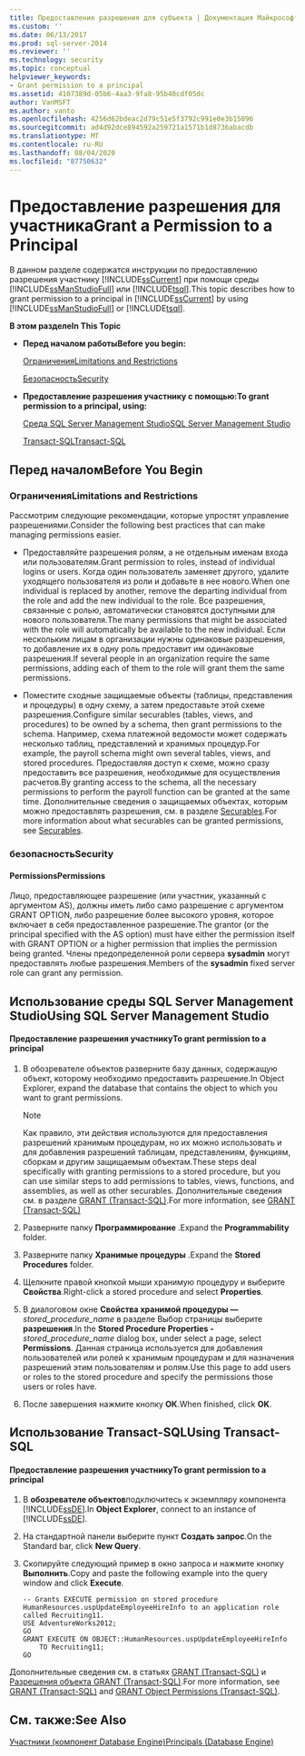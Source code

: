 ```yaml
---
title: Предоставление разрешения для субъекта | Документация Майкрософт
ms.custom: ''
ms.date: 06/13/2017
ms.prod: sql-server-2014
ms.reviewer: ''
ms.technology: security
ms.topic: conceptual
helpviewer_keywords:
- Grant permission to a principal
ms.assetid: 4107389d-05b6-4aa3-9fa8-95b40cdf05dc
author: VanMSFT
ms.author: vanto
ms.openlocfilehash: 4256d62bdeac2d79c51e5f3792c991e0e3b15096
ms.sourcegitcommit: ad4d92dce894592a259721a1571b1d8736abacdb
ms.translationtype: MT
ms.contentlocale: ru-RU
ms.lasthandoff: 08/04/2020
ms.locfileid: "87750632"
---
```

# <a name="grant-a-permission-to-a-principal"></a><span data-ttu-id="5d66a-102">Предоставление разрешения для участника</span><span class="sxs-lookup"><span data-stu-id="5d66a-102">Grant a Permission to a Principal</span></span>
  <span data-ttu-id="5d66a-103">В данном разделе содержатся инструкции по предоставлению разрешения участнику [!INCLUDE[ssCurrent](../../../includes/sscurrent-md.md)] при помощи среды [!INCLUDE[ssManStudioFull](../../../includes/ssmanstudiofull-md.md)] или [!INCLUDE[tsql](../../../includes/tsql-md.md)].</span><span class="sxs-lookup"><span data-stu-id="5d66a-103">This topic describes how to grant permission to a principal in [!INCLUDE[ssCurrent](../../../includes/sscurrent-md.md)] by using [!INCLUDE[ssManStudioFull](../../../includes/ssmanstudiofull-md.md)] or [!INCLUDE[tsql](../../../includes/tsql-md.md)].</span></span>  
  
 <span data-ttu-id="5d66a-104">**В этом разделе**</span><span class="sxs-lookup"><span data-stu-id="5d66a-104">**In This Topic**</span></span>  
  
-   <span data-ttu-id="5d66a-105">**Перед началом работы**</span><span class="sxs-lookup"><span data-stu-id="5d66a-105">**Before you begin:**</span></span>  
  
     [<span data-ttu-id="5d66a-106">Ограничения</span><span class="sxs-lookup"><span data-stu-id="5d66a-106">Limitations and Restrictions</span></span>](#Restrictions)  
  
     [<span data-ttu-id="5d66a-107">Безопасность</span><span class="sxs-lookup"><span data-stu-id="5d66a-107">Security</span></span>](#Security)  
  
-   <span data-ttu-id="5d66a-108">**Предоставление разрешения участнику с помощью:**</span><span class="sxs-lookup"><span data-stu-id="5d66a-108">**To grant permission to a principal, using:**</span></span>  
  
     [<span data-ttu-id="5d66a-109">Среда SQL Server Management Studio</span><span class="sxs-lookup"><span data-stu-id="5d66a-109">SQL Server Management Studio</span></span>](#SSMSProcedure)  
  
     [<span data-ttu-id="5d66a-110">Transact-SQL</span><span class="sxs-lookup"><span data-stu-id="5d66a-110">Transact-SQL</span></span>](#TsqlProcedure)  
  
##  <a name="before-you-begin"></a><a name="BeforeYouBegin"></a> <span data-ttu-id="5d66a-111">Перед началом</span><span class="sxs-lookup"><span data-stu-id="5d66a-111">Before You Begin</span></span>  
  
###  <a name="limitations-and-restrictions"></a><a name="Restrictions"></a> <span data-ttu-id="5d66a-112">Ограничения</span><span class="sxs-lookup"><span data-stu-id="5d66a-112">Limitations and Restrictions</span></span>  
 <span data-ttu-id="5d66a-113">Рассмотрим следующие рекомендации, которые упростят управление разрешениями.</span><span class="sxs-lookup"><span data-stu-id="5d66a-113">Consider the following best practices that can make managing permissions easier.</span></span>  
  
-   <span data-ttu-id="5d66a-114">Предоставляйте разрешения ролям, а не отдельным именам входа или пользователям.</span><span class="sxs-lookup"><span data-stu-id="5d66a-114">Grant permission to roles, instead of individual logins or users.</span></span> <span data-ttu-id="5d66a-115">Когда один пользователь заменяет другого, удалите уходящего пользователя из роли и добавьте в нее нового.</span><span class="sxs-lookup"><span data-stu-id="5d66a-115">When one individual is replaced by another, remove the departing individual from the role and add the new individual to the role.</span></span> <span data-ttu-id="5d66a-116">Все разрешения, связанные с ролью, автоматически становятся доступными для нового пользователя.</span><span class="sxs-lookup"><span data-stu-id="5d66a-116">The many permissions that might be associated with the role will automatically be available to the new individual.</span></span> <span data-ttu-id="5d66a-117">Если нескольким лицам в организации нужны одинаковые разрешения, то добавление их в одну роль предоставит им одинаковые разрешения.</span><span class="sxs-lookup"><span data-stu-id="5d66a-117">If several people in an organization require the same permissions, adding each of them to the role will grant them the same permissions.</span></span>  
  
-   <span data-ttu-id="5d66a-118">Поместите сходные защищаемые объекты (таблицы, представления и процедуры) в одну схему, а затем предоставьте этой схеме разрешения.</span><span class="sxs-lookup"><span data-stu-id="5d66a-118">Configure similar securables (tables, views, and procedures) to be owned by a schema, then grant permissions to the schema.</span></span> <span data-ttu-id="5d66a-119">Например, схема платежной ведомости может содержать несколько таблиц, представлений и хранимых процедур.</span><span class="sxs-lookup"><span data-stu-id="5d66a-119">For example, the payroll schema might own several tables, views, and stored procedures.</span></span> <span data-ttu-id="5d66a-120">Предоставляя доступ к схеме, можно сразу предоставить все разрешения, необходимые для осуществления расчетов.</span><span class="sxs-lookup"><span data-stu-id="5d66a-120">By granting access to the schema, all the necessary permissions to perform the payroll function can be granted at the same time.</span></span> <span data-ttu-id="5d66a-121">Дополнительные сведения о защищаемых объектах, которым можно предоставлять разрешения, см. в разделе [Securables](../securables.md).</span><span class="sxs-lookup"><span data-stu-id="5d66a-121">For more information about what securables can be granted permissions, see [Securables](../securables.md).</span></span>  
  
###  <a name="security"></a><a name="Security"></a> <span data-ttu-id="5d66a-122">безопасность</span><span class="sxs-lookup"><span data-stu-id="5d66a-122">Security</span></span>  
  
####  <a name="permissions"></a><a name="Permissions"></a> <span data-ttu-id="5d66a-123">Permissions</span><span class="sxs-lookup"><span data-stu-id="5d66a-123">Permissions</span></span>  
 <span data-ttu-id="5d66a-124">Лицо, предоставляющее разрешение (или участник, указанный с аргументом AS), должны иметь либо само разрешение с аргументом GRANT OPTION, либо разрешение более высокого уровня, которое включает в себя предоставленное разрешение.</span><span class="sxs-lookup"><span data-stu-id="5d66a-124">The grantor (or the principal specified with the AS option) must have either the permission itself with GRANT OPTION or a higher permission that implies the permission being granted.</span></span> <span data-ttu-id="5d66a-125">Члены предопределенной роли сервера **sysadmin** могут предоставлять любые разрешения.</span><span class="sxs-lookup"><span data-stu-id="5d66a-125">Members of the **sysadmin** fixed server role can grant any permission.</span></span>  
  
##  <a name="using-sql-server-management-studio"></a><a name="SSMSProcedure"></a> <span data-ttu-id="5d66a-126">Использование среды SQL Server Management Studio</span><span class="sxs-lookup"><span data-stu-id="5d66a-126">Using SQL Server Management Studio</span></span>  
  
#### <a name="to-grant-permission-to-a-principal"></a><span data-ttu-id="5d66a-127">Предоставление разрешения участнику</span><span class="sxs-lookup"><span data-stu-id="5d66a-127">To grant permission to a principal</span></span>  
  
1.  <span data-ttu-id="5d66a-128">В обозревателе объектов разверните базу данных, содержащую объект, которому необходимо предоставить разрешение.</span><span class="sxs-lookup"><span data-stu-id="5d66a-128">In Object Explorer, expand the database that contains the object to which you want to grant permissions.</span></span>  
  
    > [!NOTE]  
    >  <span data-ttu-id="5d66a-129">Как правило, эти действия используются для предоставления разрешений хранимым процедурам, но их можно использовать и для добавления разрешений таблицам, представлениям, функциям, сборкам и другим защищаемым объектам.</span><span class="sxs-lookup"><span data-stu-id="5d66a-129">These steps deal specifically with granting permissions to a stored procedure, but you can use similar steps to add permissions to tables, views, functions, and assemblies, as well as other securables.</span></span> <span data-ttu-id="5d66a-130">Дополнительные сведения см. в разделе [GRANT (Transact-SQL)](/sql/t-sql/statements/grant-transact-sql).</span><span class="sxs-lookup"><span data-stu-id="5d66a-130">For more information, see [GRANT &#40;Transact-SQL&#41;](/sql/t-sql/statements/grant-transact-sql)</span></span>  
  
2.  <span data-ttu-id="5d66a-131">Разверните папку **Программирование** .</span><span class="sxs-lookup"><span data-stu-id="5d66a-131">Expand the **Programmability** folder.</span></span>  
  
3.  <span data-ttu-id="5d66a-132">Разверните папку **Хранимые процедуры** .</span><span class="sxs-lookup"><span data-stu-id="5d66a-132">Expand the **Stored Procedures** folder.</span></span>  
  
4.  <span data-ttu-id="5d66a-133">Щелкните правой кнопкой мыши хранимую процедуру и выберите **Свойства**.</span><span class="sxs-lookup"><span data-stu-id="5d66a-133">Right-click a stored procedure and select **Properties**.</span></span>  
  
5.  <span data-ttu-id="5d66a-134">В диалоговом окне **Свойства хранимой процедуры —**_stored_procedure_name_ в разделе Выбор страницы выберите **разрешения**.</span><span class="sxs-lookup"><span data-stu-id="5d66a-134">In the **Stored Procedure Properties -**_stored_procedure_name_ dialog box, under select a page, select **Permissions**.</span></span> <span data-ttu-id="5d66a-135">Данная страница используется для добавления пользователей или ролей к хранимым процедурам и для назначения разрешений этим пользователям и ролям.</span><span class="sxs-lookup"><span data-stu-id="5d66a-135">Use this page to add users or roles to the stored procedure and specify the permissions those users or roles have.</span></span>  
  
6.  <span data-ttu-id="5d66a-136">После завершения нажмите кнопку **ОК**.</span><span class="sxs-lookup"><span data-stu-id="5d66a-136">When finished, click **OK**.</span></span>  
  
##  <a name="using-transact-sql"></a><a name="TsqlProcedure"></a> <span data-ttu-id="5d66a-137">Использование Transact-SQL</span><span class="sxs-lookup"><span data-stu-id="5d66a-137">Using Transact-SQL</span></span>  
  
#### <a name="to-grant-permission-to-a-principal"></a><span data-ttu-id="5d66a-138">Предоставление разрешения участнику</span><span class="sxs-lookup"><span data-stu-id="5d66a-138">To grant permission to a principal</span></span>  
  
1.  <span data-ttu-id="5d66a-139">В **обозревателе объектов**подключитесь к экземпляру компонента [!INCLUDE[ssDE](../../../includes/ssde-md.md)].</span><span class="sxs-lookup"><span data-stu-id="5d66a-139">In **Object Explorer**, connect to an instance of [!INCLUDE[ssDE](../../../includes/ssde-md.md)].</span></span>  
  
2.  <span data-ttu-id="5d66a-140">На стандартной панели выберите пункт **Создать запрос**.</span><span class="sxs-lookup"><span data-stu-id="5d66a-140">On the Standard bar, click **New Query**.</span></span>  
  
3.  <span data-ttu-id="5d66a-141">Скопируйте следующий пример в окно запроса и нажмите кнопку **Выполнить**.</span><span class="sxs-lookup"><span data-stu-id="5d66a-141">Copy and paste the following example into the query window and click **Execute**.</span></span>  
  
    ```  
    -- Grants EXECUTE permission on stored procedure HumanResources.uspUpdateEmployeeHireInfo to an application role called Recruiting11.   
    USE AdventureWorks2012;  
    GO  
    GRANT EXECUTE ON OBJECT::HumanResources.uspUpdateEmployeeHireInfo  
        TO Recruiting11;  
    GO  
    ```  
  
 <span data-ttu-id="5d66a-142">Дополнительные сведения см. в статьях [GRANT (Transact-SQL)](/sql/t-sql/statements/grant-transact-sql) и [Разрешения объекта GRANT (Transact-SQL)](/sql/t-sql/statements/grant-object-permissions-transact-sql).</span><span class="sxs-lookup"><span data-stu-id="5d66a-142">For more information, see [GRANT &#40;Transact-SQL&#41;](/sql/t-sql/statements/grant-transact-sql) and [GRANT Object Permissions &#40;Transact-SQL&#41;](/sql/t-sql/statements/grant-object-permissions-transact-sql).</span></span>  
  
## <a name="see-also"></a><span data-ttu-id="5d66a-143">См. также:</span><span class="sxs-lookup"><span data-stu-id="5d66a-143">See Also</span></span>  
 [<span data-ttu-id="5d66a-144">Участники (компонент Database Engine)</span><span class="sxs-lookup"><span data-stu-id="5d66a-144">Principals &#40;Database Engine&#41;</span></span>](principals-database-engine.md)  
  
  
